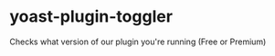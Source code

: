yoast-plugin-toggler
====================

Checks what version of our plugin you're running (Free or Premium)
